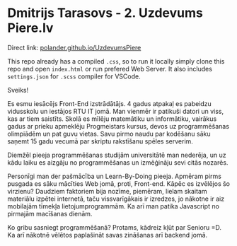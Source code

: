 # Dmitrijs Tarasovs - 2. Uzdevums Piere.lv

Direct link: [polander.github.io/UzdevumsPiere](polander.github.io/UzdevumsPiere)

This repo already has a compiled `.css`, so to run it locally simply clone this repo and open `index.html` or run prefered Web Server. It also includes `settings.json` for `.scss` compiler for VSCode.

Sveiks! 

Es esmu iesācējs Front-End izstrādātājs. 4 gadus atpakaļ es pabeidzu vidusskolu un iestājos RTU IT jomā. Man vienmēr ir patikuši datori un viss, kas ar tiem saistīts. Skolā es mīlēju matemātiku un informātiku, vairākus gadus ar prieku apmeklēju Progmeistars kursus, devos uz programmēšanas olimpiādēm un pat guvu vietas. Savu pirmo naudu par kodēšanu sāku saņemt 15 gadu vecumā par skriptu rakstīšanu spēles serverim.

Diemžēl pieeja programmēšanas studijām universitātē man nederēja, un uz kādu laiku es aizgāju no programmēšanas un izmēģināju sevi citās nozarēs.

Personīgi man der pašmācība un Learn-By-Doing pieeja. Apmēram pirms pusgada es sāku mācīties Web jomā, proti, Front-end. Kāpēc es izvēlējos šo virzienu? Daudziem faktoriem bija nozīme, piemēram, lielam skaitam materiālu izpētei internetā, taču vissvarīgākais ir izredzes, jo nākotne ir aiz mobilajām tīmekļa lietojumprogrammām. Ka arī man patika Javascript no pirmajām macīšanas dienām.

Ko gribu sasniegt programmēšanā? Protams, kādreiz kļūt par Senioru =D. Ka arī nākotnē vēlētos paplašināt savas zināšanas arī backend jomā.


